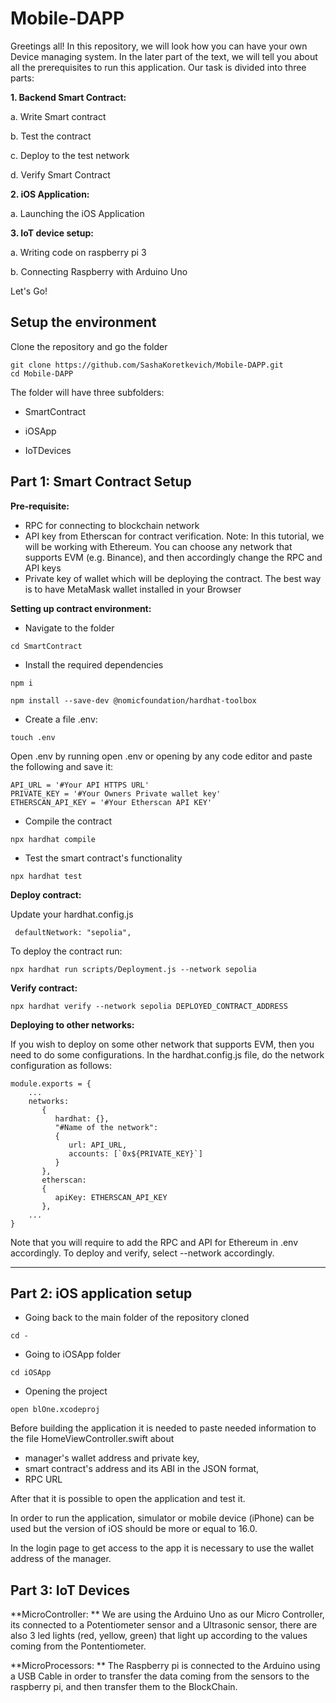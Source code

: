 # Mobile-DAPP

Greetings all! In this repository, we will look how you can have your own Device managing system. In the later part of the text, we will tell you about all the prerequisites to run this application. Our task is divided into three parts:
  
**1. Backend Smart Contract:**

  a. Write Smart contract

  b. Test the contract

  c. Deploy to the test network

  d. Verify Smart Contract

  
**2. iOS Application:**

  a. Launching the iOS Application
  

**3. IoT device setup:**

  a. Writing code on raspberry pi 3

  b. Connecting Raspberry with Arduino Uno
  

Let's Go!

## Setup the environment

Clone the repository and go the folder
```
git clone https://github.com/SashaKoretkevich/Mobile-DAPP.git
cd Mobile-DAPP
```
The folder will have three subfolders:

+ SmartContract

+ iOSApp

+ IoTDevices

## Part 1: Smart Contract Setup

**Pre-requisite:**

* RPC for connecting to blockchain network
* API key from Etherscan for contract verification. Note: In this tutorial, we will be working with Ethereum. You can choose any network that supports EVM (e.g. Binance), and then accordingly change the RPC and API keys
* Private key of wallet which will be deploying the contract. The best way is to have MetaMask wallet installed in your Browser

**Setting up contract environment:**

* Navigate to the folder
```
cd SmartContract
```
* Install the required dependencies
```
npm i
```
```
npm install --save-dev @nomicfoundation/hardhat-toolbox
```
* Create a file .env:
```
touch .env
```
Open .env by running open .env or opening by any code editor and paste the following and save it:
```
API_URL = '#Your API HTTPS URL'
PRIVATE_KEY = '#Your Owners Private wallet key'
ETHERSCAN_API_KEY = '#Your Etherscan API KEY'
```
* Compile the contract
```
npx hardhat compile
```
* Test the smart contract's functionality
```
npx hardhat test
```
**Deploy contract:**

Update your hardhat.config.js
```
 defaultNetwork: "sepolia",
```
To deploy the contract run:
```
npx hardhat run scripts/Deployment.js --network sepolia
```
**Verify contract:**
```
npx hardhat verify --network sepolia DEPLOYED_CONTRACT_ADDRESS
```
**Deploying to other networks:**

If you wish to deploy on some other network that supports EVM, then you need to do some configurations.
In the hardhat.config.js file, do the network configuration as follows:
```
module.exports = {
    ...
    networks:
       {
          hardhat: {},
          "#Name of the network":
          {
             url: API_URL,
             accounts: [`0x${PRIVATE_KEY}`]
          }
       },
       etherscan:
       {
          apiKey: ETHERSCAN_API_KEY
       },
    ...
}

```
Note that you will require to add the RPC and API for Ethereum in .env accordingly.
To deploy and verify, select --network accordingly.
***
## Part 2: iOS application setup
* Going back to the main folder of the repository cloned
```
cd -
```
* Going to iOSApp folder
```
cd iOSApp
```
* Opening the project
```
open blOne.xcodeproj
```
Before building the application it is needed to paste needed information to the file HomeViewController.swift about 
- manager's wallet address and private key,
- smart contract's address and its ABI in the JSON format,
- RPC URL

After that it is possible to open the application and test it.

In order to run the application, simulator or mobile device (iPhone) can be used but the version of iOS should be more or equal to 16.0. 

In the login page to get access to the app it is necessary to use the wallet address of the manager.

## Part 3: IoT Devices
**MicroController: **
We are using the Arduino Uno as our Micro Controller, its connected to a Potentiometer sensor and a Ultrasonic sensor, 
there are also 3 led lights (red, yellow, green) that light up according to the values coming from the Pontentiometer.

**MicroProcessors: **
The Raspberry pi is connected to the Arduino using a USB Cable in order to transfer the data coming from the sensors to the raspberry pi, and then transfer them to the BlockChain.
